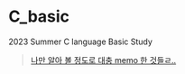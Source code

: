 # C_basic
2023 Summer C language Basic Study

> [나만 알아 볼 정도로 대충 memo 한 것들ㄹ..](https://github.com/yeochaeeon/C_basic/blob/main/study.md)
